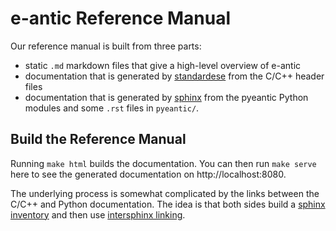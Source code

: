 e-antic Reference Manual
========================

Our reference manual is built from three parts:

* static `.md` markdown files that give a high-level overview of e-antic
* documentation that is generated by
  [standardese](https://github.com/standardese/standardese) from the C/C++
  header files
* documentation that is generated by [sphinx](https://sphinx-doc.org) from the
  pyeantic Python modules and some `.rst` files in `pyeantic/`.

Build the Reference Manual
--------------------------

Running `make html` builds the documentation. You can then run `make serve`
here to see the generated documentation on http://localhost:8080.

The underlying process is somewhat complicated by the links between the C/C++
and Python documentation. The idea is that both sides build a [sphinx
inventory](https://sphobjinv.readthedocs.io/en/stable/syntax.html) and then use
[intersphinx
linking](https://www.sphinx-doc.org/en/master/usage/extensions/intersphinx.html).
